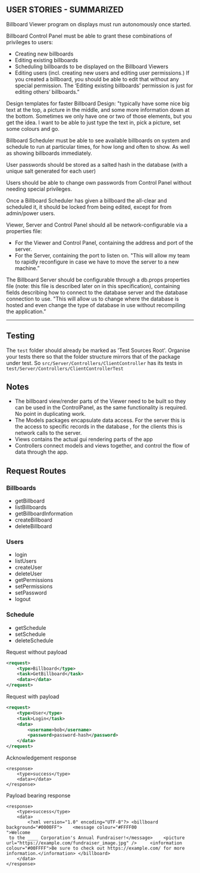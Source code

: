## USER STORIES - SUMMARIZED

Billboard Viewer program on displays must run autonomously once started.

Billboard Control Panel must be able to grant these combinations of privileges to users:
- Creating new billboards
- Editing existing billboards
- Scheduling billboards to be displayed on the Billboard Viewers
- Editing users (incl. creating new users and editing user permissions.)
If you created a billboard, you should be able to edit that without any special
permission. The ‘Editing existing billboards’ permission is just for editing others’ billboards.”

Design templates for faster Billboard Design: "typically have some nice big text at the top,
a picture in the middle, and some more information
down at the bottom. Sometimes we only have one or two of those elements, but you get the idea.
I want to be able to just type the text in, pick a picture, set some colours and go.

Billboard Scheduler must be able to see available billboards on system and schedule to
run at particular times, for how long and often to show. As well as showing billboards immediately.

User passwords should be stored
as a salted hash in the database (with a unique salt generated for each user)

Users should be able to change own passwords from Control Panel without needing special privileges.

Once a Billboard Scheduler has given a billboard the all-clear and scheduled it, it
should be locked from being edited, except for from admin/power users.

Viewer, Server and Control Panel should all be network-configurable via a properties file:
- For the Viewer and Control Panel, containing the address and port of the server.
- For the Server, containing the port to listen on.
"This will allow my team to rapidly reconfigure in case we have to move the server to a new
machine.”

The Billboard Server should be configurable through a db.props properties file 
(note: this file is described later on in this specification), containing fields
describing how to connect to the database server and the database connection to use. 
"This will allow us to change where the database is hosted and even change the type of 
database in use without recompiling the application.”

---

## Testing
The `test` folder should already be marked as 'Test Sources Root'. Organise your tests there so that the folder
 structure mirrors that of the package under test. So `src/Server/Controllers/ClientController` has its tests in
  `test/Server/Controllers/ClientControllerTest`

## Notes
* The billboard view/render parts of the Viewer need to be built so they can be used in the ControlPanel, as the same
 functionality is required. No point in duplicating work.
* The Models packages encapsulate data access. For the server this is the access to specific records in the database
, for the clients this is network calls to the server.
* Views contains the actual gui rendering parts of the app
* Controllers connect models and views together, and control the flow of data through the app. 

## Request Routes
### Billboards
* getBillboard
* listBillboards
* getBillboardInformation
* createBillboard
* deleteBillboard

### Users
* login
* listUsers
* createUser
* deleteUser
* getPermissions
* setPermissions
* setPassword
* logout

### Schedule
* getSchedule
* setSchedule
* deleteSchedule

Request without payload

```xml
<request>
	<type>Billboard</type>
	<task>GetBillboard</task>
	<data></data>
</request>
```

Request with payload

```xml
<request>
	<type>User</type>
	<task>Login</task>
	<data>
		<username>bob</username>
		<password>password-hash</password>
	</data>
</request>
```

Acknowledgement response

```
<response>
	<type>success</type>
	<data></data>
</response>
```

Payload bearing response

```
<response>
	<type>success</type>
	<data>
		<?xml version="1.0" encoding="UTF-8"?> <billboard background="#0000FF">    <message colour="#FFFF00
">Welcome
 to the ____ Corporation's Annual Fundraiser!</message>    <picture url="https://example.com/fundraiser_image.jpg" />     <information colour="#00FFFF">Be sure to check out https://example.com/ for more information.</information> </billboard>
	</data>
</response>
```